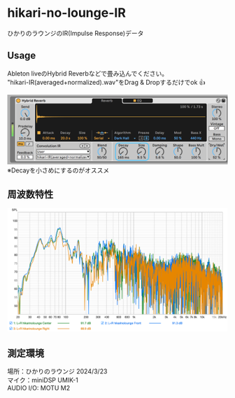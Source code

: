 # hikari-no-lounge-IR
ひかりのラウンジのIR(Impulse Response)データ

## Usage

Ableton liveのHybrid Reverbなどで畳み込んでください。  
"hikari-IR(averaged+normalized).wav"をDrag & Dropするだけでok 👍

![abletom](./images/ableton-settings.png)
※Decayを小さめにするのがオススメ


## 周波数特性
![freq-responce](./images/hikarinolounge-frequecy-responce-all.png)

## 測定環境

場所：ひかりのラウンジ 2024/3/23  
マイク：miniDSP UMIK-1  
AUDIO I/O: MOTU M2
